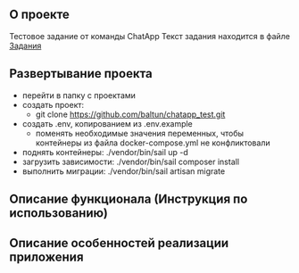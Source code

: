
## О проекте
Тестовое задание от команды ChatApp
Текст задания находится в файле [Задания](./public/PHP_a.pdf)


## Развертывание проекта
- перейти в папку с проектами
- создать проект: 
  - git clone https://github.com/baltun/chatapp_test.git
- создать .env, копированием из .env.example
  - поменять необходимые значения переменных, чтобы контейнеры из файла docker-compose.yml не конфликтовали
- поднять контейнеры: ./vendor/bin/sail up -d
- загрузить зависимости: ./vendor/bin/sail composer install
- выполнить миграции: ./vendor/bin/sail artisan migrate


## Описание функционала (Инструкция по использованию)



## Описание особенностей реализации приложения
